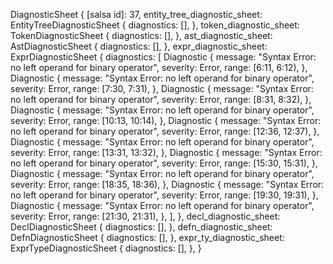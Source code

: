 DiagnosticSheet {
    [salsa id]: 37,
    entity_tree_diagnostic_sheet: EntityTreeDiagnosticSheet {
        diagnostics: [],
    },
    token_diagnostic_sheet: TokenDiagnosticSheet {
        diagnostics: [],
    },
    ast_diagnostic_sheet: AstDiagnosticSheet {
        diagnostics: [],
    },
    expr_diagnostic_sheet: ExprDiagnosticSheet {
        diagnostics: [
            Diagnostic {
                message: "Syntax Error: no left operand for binary operator",
                severity: Error,
                range: [6:11, 6:12),
            },
            Diagnostic {
                message: "Syntax Error: no left operand for binary operator",
                severity: Error,
                range: [7:30, 7:31),
            },
            Diagnostic {
                message: "Syntax Error: no left operand for binary operator",
                severity: Error,
                range: [8:31, 8:32),
            },
            Diagnostic {
                message: "Syntax Error: no left operand for binary operator",
                severity: Error,
                range: [10:13, 10:14),
            },
            Diagnostic {
                message: "Syntax Error: no left operand for binary operator",
                severity: Error,
                range: [12:36, 12:37),
            },
            Diagnostic {
                message: "Syntax Error: no left operand for binary operator",
                severity: Error,
                range: [13:31, 13:32),
            },
            Diagnostic {
                message: "Syntax Error: no left operand for binary operator",
                severity: Error,
                range: [15:30, 15:31),
            },
            Diagnostic {
                message: "Syntax Error: no left operand for binary operator",
                severity: Error,
                range: [18:35, 18:36),
            },
            Diagnostic {
                message: "Syntax Error: no left operand for binary operator",
                severity: Error,
                range: [19:30, 19:31),
            },
            Diagnostic {
                message: "Syntax Error: no left operand for binary operator",
                severity: Error,
                range: [21:30, 21:31),
            },
        ],
    },
    decl_diagnostic_sheet: DeclDiagnosticSheet {
        diagnostics: [],
    },
    defn_diagnostic_sheet: DefnDiagnosticSheet {
        diagnostics: [],
    },
    expr_ty_diagnostic_sheet: ExprTypeDiagnosticSheet {
        diagnostics: [],
    },
}